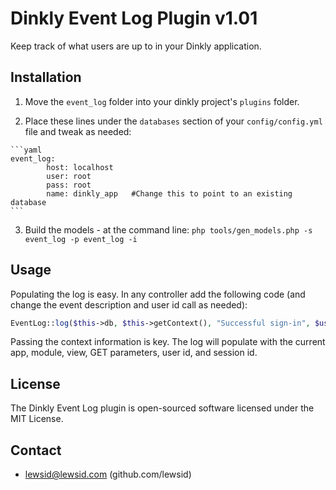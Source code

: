 Dinkly Event Log Plugin v1.01
=============================

Keep track of what users are up to in your Dinkly application.


Installation
------------

  1. Move the `event_log` folder into your dinkly project's `plugins` folder.

  2. Place these lines under the `databases` section of your `config/config.yml` file and tweak as needed:

    ```yaml
    event_log:
            host: localhost
            user: root
            pass: root
            name: dinkly_app   #Change this to point to an existing database
    ```

  3. Build the models - at the command line: `php tools/gen_models.php -s event_log -p event_log -i`


Usage
-----

Populating the log is easy. In any controller add the following code (and change the event description and user id call as needed):

  ```php
  EventLog::log($this->db, $this->getContext(), "Successful sign-in", $user->getId());
  ```

Passing the context information is key. The log will populate with the current app, module, view, GET parameters, user id, and session id.

License
-------

The Dinkly Event Log plugin is open-sourced software licensed under the MIT License.


Contact
-------

  - lewsid@lewsid.com (github.com/lewsid)
